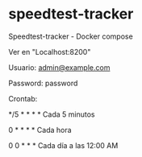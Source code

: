 # speedtest-tracker
Speedtest-tracker - Docker compose

Ver en "Localhost:8200"

Usuario: admin@example.com

Password: password

Crontab:

*/5 * * * * Cada 5 minutos

0 * * * * Cada hora

0 0 * * * Cada día a las 12:00 AM